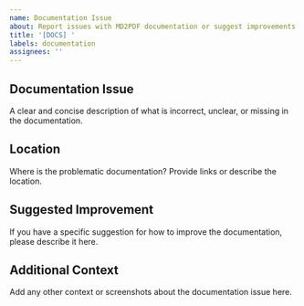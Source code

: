 ```yaml
---
name: Documentation Issue
about: Report issues with MD2PDF documentation or suggest improvements
title: '[DOCS] '
labels: documentation
assignees: ''
---
```


## Documentation Issue
A clear and concise description of what is incorrect, unclear, or missing in the documentation.

## Location
Where is the problematic documentation? Provide links or describe the location.

## Suggested Improvement
If you have a specific suggestion for how to improve the documentation, please describe it here.

## Additional Context
Add any other context or screenshots about the documentation issue here.